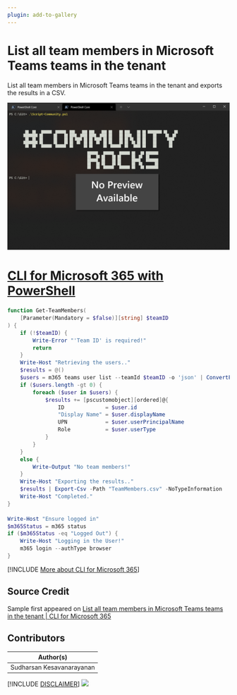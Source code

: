 ```yaml
---
plugin: add-to-gallery
---
```


# List all team members in Microsoft Teams teams in the tenant

List all team members in Microsoft Teams teams in the tenant and exports the results in a CSV.
 
![Example Screenshot](assets/example.png)
 
# [CLI for Microsoft 365 with PowerShell](#tab/cli-m365-ps)
```powershell
function Get-TeamMembers(
    [Parameter(Mandatory = $false)][string] $teamID
) {
    if (!$teamID) {
        Write-Error "'Team ID' is required!"
        return
    }
    Write-Host "Retrieving the users.."
    $results = @()
    $users = m365 teams user list --teamId $teamID -o 'json' | ConvertFrom-Json
    if ($users.length -gt 0) {
        foreach ($user in $users) {
            $results += [pscustomobject][ordered]@{
                ID             = $user.id
                "Display Name" = $user.displayName
                UPN            = $user.userPrincipalName
                Role           = $user.userType
            }
        }
    }
    else {
        Write-Output "No team members!"
    }
    Write-Host "Exporting the results.."
    $results | Export-Csv -Path "TeamMembers.csv" -NoTypeInformation
    Write-Host "Completed."
}

Write-Host "Ensure logged in"
$m365Status = m365 status
if ($m365Status -eq "Logged Out") {
    Write-Host "Logging in the User!"
    m365 login --authType browser
}
```
[!INCLUDE [More about CLI for Microsoft 365](../../docfx/includes/MORE-CLIM365.md)]


## Source Credit

Sample first appeared on [List all team members in Microsoft Teams teams in the tenant | CLI for Microsoft 365](https://pnp.github.io/cli-microsoft365/sample-scripts/teams/list-all-teammembers-teams/)

## Contributors

| Author(s) |
|-----------|
| Sudharsan Kesavanarayanan |


[!INCLUDE [DISCLAIMER](../../docfx/includes/DISCLAIMER.md)]
<img src="https://telemetry.sharepointpnp.com/script-samples/scripts/teams-list-all-teammembers-teams" aria-hidden="true" />